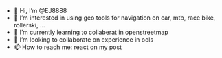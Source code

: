 - 👋 Hi, I’m @EJ8888
- 👀 I’m interested in using geo tools for navigation on car, mtb, race bike, rollerski, ...
- 🌱 I’m currently learning to collaberat in openstreetmap 
- 💞️ I’m looking to collaborate on experience in ools
- 📫 How to reach me: react on my post

<!---
EJ8888/EJ8888 is a ✨ special ✨ repository because its `README.md` (this file) appears on your GitHub profile.
You can click the Preview link to take a look at your changes.
--->
